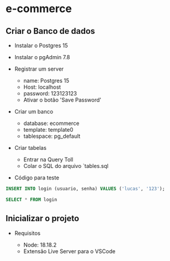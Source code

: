 # e-commerce

## Criar o Banco de dados

- Instalar o Postgres 15
- Instalar o pgAdmin 7.8

- Registrar um server
  - name: Postgres 15
  - Host: localhost
  - password: 123123123
  - Ativar o botão 'Save Password'
- Criar um banco
  - database: ecommerce
  - template: template0
  - tablespace: pg_default
- Criar tabelas

  - Entrar na Query Toll
  - Colar o SQL do arquivo `tables.sql

- Código para teste

```sql
INSERT INTO login (usuario, senha) VALUES ('lucas', '123');

SELECT * FROM login
```

## Inicializar o projeto

- Requisitos

  - Node: 18.18.2
  - Extensão Live Server para o VSCode
